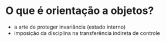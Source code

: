 # O que é orientação a objetos?

- a arte de proteger invariância (estado interno)
- imposição da disciplina na transferência indireta de controle
